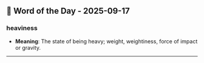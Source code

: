 ## 📅 Word of the Day - 2025-09-17

### **heaviness**
- **Meaning**: The state of being heavy; weight, weightiness, force of impact or gravity.

---
